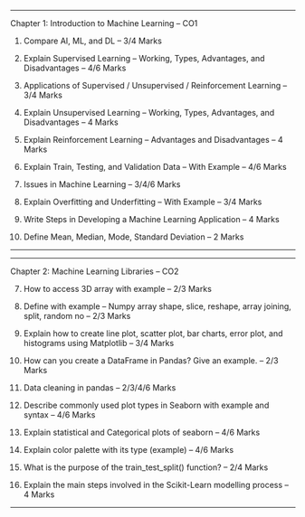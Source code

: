 
---

Chapter 1: Introduction to Machine Learning – CO1

1. Compare AI, ML, and DL – 3/4 Marks


2. Explain Supervised Learning – Working, Types, Advantages, and Disadvantages – 4/6 Marks


3. Applications of Supervised / Unsupervised / Reinforcement Learning – 3/4 Marks


4. Explain Unsupervised Learning – Working, Types, Advantages, and Disadvantages – 4 Marks


5. Explain Reinforcement Learning – Advantages and Disadvantages – 4 Marks


6. Explain Train, Testing, and Validation Data – With Example – 4/6 Marks


7. Issues in Machine Learning – 3/4/6 Marks


8. Explain Overfitting and Underfitting – With Example – 3/4 Marks


9. Write Steps in Developing a Machine Learning Application – 4 Marks


10. Define Mean, Median, Mode, Standard Deviation – 2 Marks




---



---

Chapter 2: Machine Learning Libraries – CO2

7. How to access 3D array with example – 2/3 Marks


8. Define with example – Numpy array shape, slice, reshape, array joining, split, random no – 2/3 Marks


9. Explain how to create line plot, scatter plot, bar charts, error plot, and histograms using Matplotlib – 3/4 Marks


10. How can you create a DataFrame in Pandas? Give an example. – 2/3 Marks


11. Data cleaning in pandas – 2/3/4/6 Marks


12. Describe commonly used plot types in Seaborn with example and syntax – 4/6 Marks


13. Explain statistical and Categorical plots of seaborn – 4/6 Marks


14. Explain color palette with its type (example) – 4/6 Marks


15. What is the purpose of the train_test_split() function? – 2/4 Marks


16. Explain the main steps involved in the Scikit-Learn modelling process – 4 Marks




---




